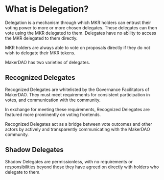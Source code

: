 # What is Delegation?

Delegation is a mechanism through which MKR holders can entrust their voting power to more or more chosen delegates. These delegates can then vote using the MKR delegated to them. Delegates have no ability to access the MKR delegated to them directly.

MKR holders are always able to vote on proposals directly if they do not wish to delegate their MKR tokens.

MakerDAO has two varieties of delegates.

## Recognized Delegates
Recognized Delegates are whitelisted by the Governance Facilitators of MakerDAO. They must meet requirements for consistent participation in votes, and communication with the community.

In exchange for meeting these requirements, Recognized Delegates are featured more prominently on voting frontends.

Recognized Delegates act as a bridge between vote outcomes and other actors by actively and transparently communicating with the MakerDAO community.

## Shadow Delegates
Shadow Delegates are permissionless, with no requirements or responsibilities beyond those they have agreed on directly with holders who delegate to them.
